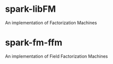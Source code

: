 # spark-libFM
An implementation of Factorization Machines
# spark-fm-ffm
An implementation of Field Factorization Machines
